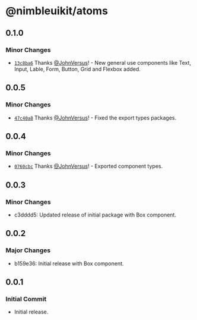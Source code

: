 # @nimbleuikit/atoms

## 0.1.0

### Minor Changes

- [`13c8ba6`](https://github.com/JohnVersus/nimbleuikit/commit/13c8ba63878f1474a6b951f678f7951d0dc349a9) Thanks [@JohnVersus](https://github.com/JohnVersus)! - New general use components like Text, Input, Lable, Form, Button, Grid and Flexbox added.

## 0.0.5

### Minor Changes

- [`47c40a8`](https://github.com/JohnVersus/nimbleuikit/commit/47c40a8f7c1c9fb5de167cadc7351c6c31062b98) Thanks [@JohnVersus](https://github.com/JohnVersus)! - Fixed the export types packages.

## 0.0.4

### Minor Changes

- [`0760cbc`](https://github.com/JohnVersus/nimbleuikit/commit/0760cbc570a9a37c70ee75cbe2981ed072274c42) Thanks [@JohnVersus](https://github.com/JohnVersus)! - Exported component types.

## 0.0.3

### Minor Changes

- c3dddd5: Updated release of initial package with Box component.

## 0.0.2

### Major Changes

- b159e36: Initial release with Box component.

## 0.0.1

### Initial Commit

- Initial release.
